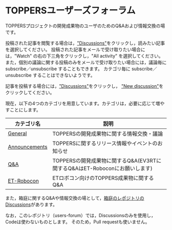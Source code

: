 # TOPPERSユーザーズフォーラム
TOPPERSプロジェクトの開発成果物のユーザのためのQ&amp;Aおよび情報交換の場です。

投稿された記事を閲覧する場合は，["Discussions"](https://github.com/toppers/users/discussions)をクリックし，読みたい記事を選択してください。
投稿された記事をメールで受け取りたい場合には，"Watch" の右の下三角をクリックし，"All activity" を選択してください。
また，個別の議論に関する投稿のみをメールで受け取りたい場合には，議論毎に subscribe／unsubscribe することもできます。
カテゴリ毎に subscribe／unsubscribe することはできないようです。

記事を投稿する場合には，["Discussions"](https://github.com/toppers/users/discussions)をクリックし，
["New discussion"](https://github.com/toppers/users/discussions/new)をクリックしてください。

現在，以下の4つのカテゴリを用意しています。カテゴリは，必要に応じて増やすことにします。

カテゴリ名 | 説明
-------- | -------------
[General](https://github.com/toppers/users/discussions/categories/general) | TOPPERSの開発成果物に関する情報交換・議論 
[Announcements](https://github.com/toppers/users/discussions/categories/announcements) | TOPPERSに関するリリース情報やイベントのお知らせ
[Q&A](https://github.com/toppers/users/discussions/categories/q-a) |  TOPPERSの開発成果物に関するQ&A(EV3RTに関するQ&AはET-Roboconにお願いします)
[ET-Robocon](https://github.com/toppers/users/discussions/categories/et-robocon) | ETロボコン向けのTOPPERS成果物に関するQ&A 

また，箱庭に関するQ&amp;Aや情報交換の場として，[箱庭のレポジトリのDiscussions](https://github.com/toppers/hakoniwa/discussions)があります。

なお，このレポジトリ（users-forum）では，Discussionsのみを使用し，Codeは使わないものとします。
そのため，Pull requestも使いません。
